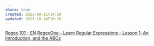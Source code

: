 ```yaml
---
share: true
created: 2023-09-21T14:19
updated: 2023-10-24T18:26
---
```

[Regex 101 - EN](https://regexlearn.com/learn/regex101)
[RegexOne - Learn Regular Expressions - Lesson 1: An Introduction, and the ABCs](https://regexone.com/)
